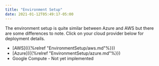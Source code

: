 ```yaml
---
title: "Environment Setup"
date: 2021-01-12T05:49:17-05:00
---
```


The environment setup is quite similar between Azure and AWS but there are some differences to note. Click on your
cloud provider below for deployment details.
* [AWS]({{%relref "EnvironmentSetup/aws.md"%}})
* [Azure]({{%relref "EnvironmentSetup/azure.md"%}})
* Google Compute - Not yet implemented